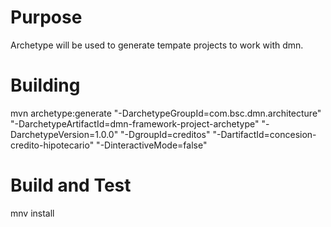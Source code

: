 # Purpose
Archetype will be used to generate tempate projects to work with dmn.

# Building
mvn archetype:generate "-DarchetypeGroupId=com.bsc.dmn.architecture" "-DarchetypeArtifactId=dmn-framework-project-archetype" "-DarchetypeVersion=1.0.0" "-DgroupId=creditos" "-DartifactId=concesion-credito-hipotecario" "-DinteractiveMode=false"

# Build and Test
mnv install

